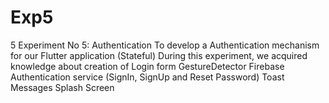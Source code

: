 # Exp5

5	Experiment No 5: Authentication
	To develop a Authentication mechanism for our Flutter application (Stateful)
	During this experiment, we acquired knowledge about
	creation of Login form
	GestureDetector
	Firebase Authentication service (SignIn, SignUp and Reset Password)
	Toast Messages
	Splash Screen
